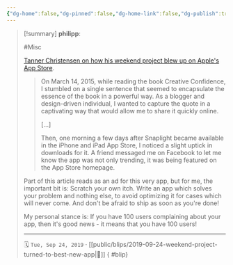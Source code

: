 ```yaml
---
{"dg-home":false,"dg-pinned":false,"dg-home-link":false,"dg-publish":true,"tags":["dgblip"],"created-date":"2019-09-24T00:00:00","disabled rules":["yaml-title","yaml-title-alias","file-name-heading"],"title":"philipp @ 2019-09-24","dg-permalink":"2019/09/24/weekend-project-turned-to-best-new-app/","updated-date":"2025-04-30T22:27:35","dg-path":"blips/2019-09-24-weekend-project-turned-to-best-new-app.md","permalink":"/2019/09/24/weekend-project-turned-to-best-new-app/","dgPassFrontmatter":true}
---
```


> [!summary] **philipp**:
>
> #Misc
>
> [Tanner Christensen on how his weekend project blew up on Apple's App Store](https://tannerchristensen.com/blog/2018/12/30/oh-shit-my-weekend-project-turned-into-an-app-store-best-new-app).
>
> > On March 14, 2015, while reading the book Creative Confidence, I stumbled on a single sentence that seemed to encapsulate the essence of the book in a powerful way.
> > As a blogger and design-driven individual, I wanted to capture the quote in a captivating way that would allow me to share it quickly online.
> >
> > [...]
> >
> > Then, one morning a few days after Snaplight became available in the iPhone and iPad App Store, I noticed a slight uptick in downloads for it. A friend messaged me on Facebook to let me know the app was not only trending, it was being featured on the App Store homepage.
>
> Part of this article reads as an ad for this very app, but for me, the important bit is: Scratch your own itch. Write an app which solves your problem and nothing else, to avoid optimizing it for cases which will never come. And don't be afraid to ship as soon as you're done!
>
> My personal stance is: If you have 100 users complaining about your app, then it's good news - it means that you have 100 users!
> - - -
>
> 🗓️ `Tue, Sep 24, 2019` · [[public/blips/2019-09-24-weekend-project-turned-to-best-new-app\|🔗]]
{ #blip}

